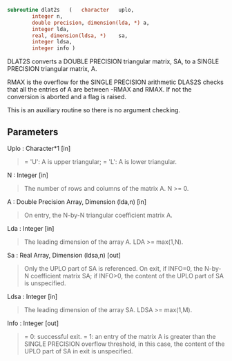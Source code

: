 ```fortran
subroutine dlat2s	(	character	uplo,
		integer	n,
		double precision, dimension(lda, *)	a,
		integer	lda,
		real, dimension(ldsa, *)	sa,
		integer	ldsa,
		integer	info )
```

 DLAT2S converts a DOUBLE PRECISION triangular matrix, SA, to a SINGLE
 PRECISION triangular matrix, A.

 RMAX is the overflow for the SINGLE PRECISION arithmetic
 DLAS2S checks that all the entries of A are between -RMAX and
 RMAX. If not the conversion is aborted and a flag is raised.

 This is an auxiliary routine so there is no argument checking.

## Parameters
Uplo : Character*1 [in]
> = 'U':  A is upper triangular;
> = 'L':  A is lower triangular.

N : Integer [in]
> The number of rows and columns of the matrix A.  N >= 0.

A : Double Precision Array, Dimension (lda,n) [in]
> On entry, the N-by-N triangular coefficient matrix A.

Lda : Integer [in]
> The leading dimension of the array A.  LDA >= max(1,N).

Sa : Real Array, Dimension (ldsa,n) [out]
> Only the UPLO part of SA is referenced.  On exit, if INFO=0,
> the N-by-N coefficient matrix SA; if INFO>0, the content of
> the UPLO part of SA is unspecified.

Ldsa : Integer [in]
> The leading dimension of the array SA.  LDSA >= max(1,M).

Info : Integer [out]
> = 0:  successful exit.
> = 1:  an entry of the matrix A is greater than the SINGLE
> PRECISION overflow threshold, in this case, the content
> of the UPLO part of SA in exit is unspecified.

